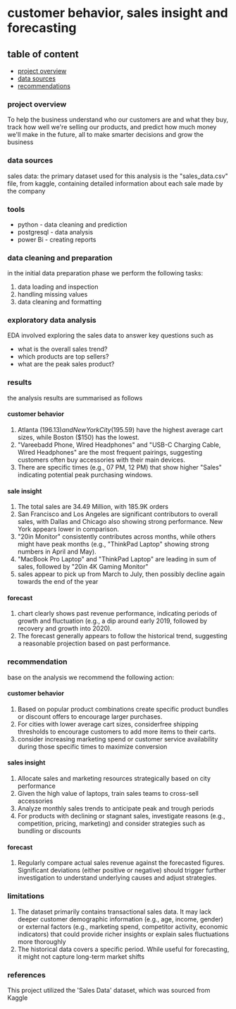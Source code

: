# customer behavior, sales insight and forecasting

## table of content
- [project overview](#project-overview)
- [data sources](#data-sources)
- [recommendations](#recommendations)

### project overview
To help the business understand who our customers are and what they buy, track how well we're selling our products, and predict how much money we'll make in the future, all to make smarter decisions and grow the business

### data sources
 sales data: the primary dataset used for this analysis is the "sales_data.csv" file, from kaggle, containing detailed information about each sale made by the company

### tools
- python - data cleaning and prediction 
- postgresql - data analysis
- power Bi - creating reports

### data cleaning and preparation
in the initial data preparation phase we perform the following tasks:
1. data loading and inspection
2. handling missing values
3. data cleaning and formatting

### exploratory data analysis
EDA involved exploring the sales data to answer key questions such as
- what is the overall sales trend?
- which products are top sellers?
- what are the peak sales product?

### results
the analysis results are summarised as follows
#### customer behavior
1. Atlanta ($196.13) and New York City ($195.59) have the highest average cart sizes, while Boston ($150) has the lowest.
2. "Vareebadd Phone, Wired Headphones" and "USB-C Charging Cable, Wired Headphones" are the most frequent pairings, suggesting customers often buy accessories with their main devices.
3. There are specific times (e.g., 07 PM, 12 PM) that show higher "Sales" indicating potential peak purchasing windows.

#### sale insight
1.  The total sales are 34.49 Million, with 185.9K orders
2.  San Francisco and Los Angeles are significant contributors to overall sales, with Dallas and Chicago also showing strong performance. New York appears lower in comparison.
3.   "20in Monitor" consistently contributes across months, while others might have peak months (e.g., "ThinkPad Laptop" showing strong numbers in April and May).
4.   "MacBook Pro Laptop" and "ThinkPad Laptop" are leading in sum of sales, followed by "20in 4K Gaming Monitor"
5.    sales appear to pick up from March to July, then possibly decline again towards the end of the year

#### forecast
1. chart clearly shows past revenue performance, indicating periods of growth and fluctuation (e.g., a dip around early 2019, followed by recovery and growth into 2020).
2. The forecast generally appears to follow the historical trend, suggesting a reasonable projection based on past performance.

### recommendation
base on the analysis we recommend the following action:
#### customer behavior
1. Based on popular product combinations create specific product bundles or discount offers to encourage larger purchases.
2.  For cities with lower average cart sizes, considerfree shipping thresholds to encourage customers to add more items to their carts.
3. consider increasing marketing spend or customer service availability during those specific times to maximize conversion

#### sales insight
1. Allocate sales and marketing resources strategically based on city performance
2. Given the high value of laptops, train sales teams to cross-sell accessories
3. Analyze monthly sales trends to anticipate peak and trough periods
4. For products with declining or stagnant sales, investigate reasons (e.g., competition, pricing, marketing) and consider strategies such as bundling or discounts

#### forecast
1. Regularly compare actual sales revenue against the forecasted figures. Significant deviations (either positive or negative) should trigger further investigation to understand underlying causes and adjust strategies.

### limitations
1. The dataset primarily contains transactional sales data. It may lack deeper customer demographic information (e.g., age, income, gender) or external factors (e.g., marketing spend, competitor activity, economic indicators) that could provide richer insights or explain sales fluctuations more thoroughly
2. The historical data covers a specific period. While useful for forecasting, it might not capture long-term market shifts

### references
This project utilized the 'Sales Data' dataset, which was sourced from Kaggle



